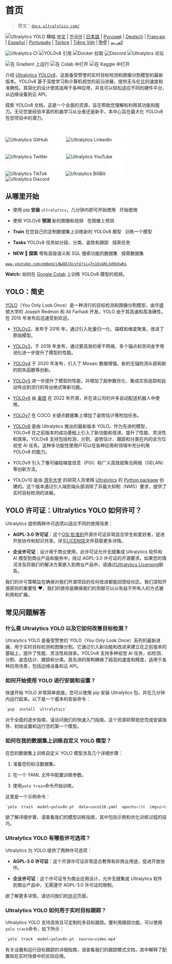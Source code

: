 # 首页

> 原文：[`docs.ultralytics.com/`](https://docs.ultralytics.com/)

![Ultralytics YOLO 横幅](https://github.com/ultralytics/assets/releases/tag/v8.2.0) [中文](https://docs.ultralytics.com/zh/) | [한국어](https://docs.ultralytics.com/ko/) | [日本語](https://docs.ultralytics.com/ja/) | [Русский](https://docs.ultralytics.com/ru/) | [Deutsch](https://docs.ultralytics.com/de/) | [Français](https://docs.ultralytics.com/fr/) | [Español](https://docs.ultralytics.com/es/) | [Português](https://docs.ultralytics.com/pt/) | [Türkçe](https://docs.ultralytics.com/tr/) | [Tiếng Việt](https://docs.ultralytics.com/vi/) | [हिन्दी](https://docs.ultralytics.com/hi/) | [العربية](https://docs.ultralytics.com/ar/)

![Ultralytics CI](https://github.com/ultralytics/ultralytics/actions/workflows/ci.yaml) ![YOLOv8 引用](https://zenodo.org/badge/latestdoi/264818686) ![Docker 拉取](https://hub.docker.com/r/ultralytics/ultralytics) ![Discord](https://ultralytics.com/discord) ![Ultralytics 论坛](https://community.ultralytics.com)

![在 Gradient 上运行](https://console.paperspace.com/github/ultralytics/ultralytics) ![在 Colab 中打开](https://colab.research.google.com/github/ultralytics/ultralytics/blob/main/examples/tutorial.ipynb) ![在 Kaggle 中打开](https://www.kaggle.com/ultralytics/yolov8)

介绍 [Ultralytics](https://ultralytics.com) [YOLOv8](https://github.com/ultralytics/ultralytics)，这是备受赞誉的实时目标检测和图像分割模型的最新版本。YOLOv8 基于深度学习和计算机视觉的前沿进展，提供无与伦比的速度和准确性。其简化的设计使其适用于各种应用，并且可以轻松适应不同的硬件平台，从边缘设备到云 API。

探索 YOLOv8 文档，这是一个全面的资源，旨在帮助您理解和利用其功能和能力。无论您是经验丰富的机器学习从业者还是新手，本中心旨在最大化 YOLOv8 在您项目中的潜力。

![Ultralytics GitHub](https://github.com/ultralytics) ![space](img/bea28c9c7f1a0c4c2108b8795e6e2889.png) ![Ultralytics LinkedIn](https://www.linkedin.com/company/ultralytics/) ![space](img/bea28c9c7f1a0c4c2108b8795e6e2889.png) ![Ultralytics Twitter](https://twitter.com/ultralytics) ![space](img/bea28c9c7f1a0c4c2108b8795e6e2889.png) ![Ultralytics YouTube](https://youtube.com/ultralytics?sub_confirmation=1) ![space](img/bea28c9c7f1a0c4c2108b8795e6e2889.png) ![Ultralytics TikTok](https://www.tiktok.com/@ultralytics) ![space](img/bea28c9c7f1a0c4c2108b8795e6e2889.png) ![Ultralytics BiliBili](https://ultralytics.com/bilibili) ![space](img/bea28c9c7f1a0c4c2108b8795e6e2889.png) ![Ultralytics Discord](https://ultralytics.com/discord)

## 从哪里开始

+   使用 pip **安装** `ultralytics`，几分钟内即可开始使用   开始使用

+   使用 YOLOv8 **预测** 新的图像和视频   在图像上预测

+   **Train** 在您自己的定制数据集上训练新的 YOLOv8 模型   训练一个模型

+   **Tasks** YOLOv8 任务如分段、分类、姿势和跟踪   探索任务

+   **NEW 🚀 探索** 带有高级语义和 SQL 搜索功能的数据集   探索数据集

[`www.youtube.com/embed/LNwODJXcvt4?si=7n1UvGRLSd9p5wKs`](https://www.youtube.com/embed/LNwODJXcvt4?si=7n1UvGRLSd9p5wKs)

**Watch:** 如何在 [Google Colab](https://colab.research.google.com/github/ultralytics/ultralytics/blob/main/examples/tutorial.ipynb) 上训练 YOLOv8 模型的视频。

## YOLO：简史

[YOLO](https://arxiv.org/abs/1506.02640)（You Only Look Once）是一种流行的目标检测和图像分割模型，由华盛顿大学的 Joseph Redmon 和 Ali Farhadi 开发。YOLO 由于其高速和高准确性，在 2015 年发布后迅速受到欢迎。

+   [YOLOv2](https://arxiv.org/abs/1612.08242)，发布于 2016 年，通过引入批量归一化、锚框和维度聚类，改进了原始模型。

+   [YOLOv3](https://pjreddie.com/media/files/papers/YOLOv3.pdf)，于 2018 年发布，通过更高效的骨干网络、多个锚点和空间金字塔池化进一步提升了模型的性能。

+   [YOLOv4](https://arxiv.org/abs/2004.10934) 于 2020 年发布，引入了 Mosaic 数据增强、新的无锚检测头部和新的损失函数等创新。

+   [YOLOv5](https://github.com/ultralytics/yolov5) 进一步提升了模型的性能，并增加了超参数优化、集成实验追踪和自动导出到流行的导出格式等新功能。

+   [YOLOv6](https://github.com/meituan/YOLOv6) 由 [美团](https://about.meituan.com/) 在 2022 年开源，并在该公司的许多自动配送机器人中使用。

+   [YOLOv7](https://github.com/WongKinYiu/yolov7) 在 COCO 关键点数据集上增加了姿势估计等附加任务。

+   [YOLOv8](https://github.com/ultralytics/ultralytics) 是由 Ultralytics 推出的最新版本 YOLO。作为先进的模型，YOLOv8 在之前版本的成功基础上引入了新功能和改进，提升了性能、灵活性和效率。YOLOv8 支持包括检测、分割、姿势估计、跟踪和分类在内的全方位视觉 AI 任务。这种多功能性使用户可以在各种应用和领域中充分利用 YOLOv8 的能力。

+   YOLOv9 引入了像可编程梯度信息（PGI）和广义高效层聚合网络（GELAN）等创新方法。

+   YOLOv10 是由 [清华大学](https://www.tsinghua.edu.cn/en/) 的研究人员使用 [Ultralytics](https://ultralytics.com/) 的 [Python package](https://pypi.org/project/ultralytics/) 创建的。这个版本通过引入端到端头部消除了非最大抑制（NMS）要求，提供了实时目标检测的进展。

## YOLO 许可证：Ultralytics YOLO 如何许可？

Ultralytics 提供两种许可选项以适应不同的使用场景：

+   **AGPL-3.0 许可证**：这个[OSI 批准的](https://opensource.org/licenses/)开源许可证非常适合学生和爱好者，促进开放协作和知识共享。详见[LICENSE](https://github.com/ultralytics/ultralytics/blob/main/LICENSE)文件获取更多详情。

+   **企业许可证**：设计用于商业使用，此许可证允许无缝集成 Ultralytics 软件和 AI 模型到商业产品和服务中，绕过 AGPL-3.0 许可证的开源要求。如果您的情况涉及将我们的解决方案嵌入到商业产品中，请通过[Ultralytics Licensing](https://ultralytics.com/license)联系。

我们的许可策略旨在确保对我们开源项目的任何改进都能回馈给社区。我们深知开源原则的重要性 ❤️，我们的使命是确保我们的贡献可以以有益于所有人的方式被利用和扩展。

## 常见问题解答

### 什么是 Ultralytics YOLO 以及它如何改善目标检测？

Ultralytics YOLO 是备受赞誉的 YOLO（You Only Look Once）系列的最新进展，用于实时目标检测和图像分割。它通过引入新功能和改进来建立在之前版本的基础上，提升了性能、灵活性和效率。YOLOv8 支持多种视觉 AI 任务，如检测、分割、姿态估计、跟踪和分类。其先进的架构确保了超高的速度和精度，适用于各种应用场景，包括边缘设备和云 API。

### 如何开始使用 YOLO 进行安装和设置？

快速开始 YOLO 非常简单直接。您可以使用 pip 安装 Ultralytics 包，并在几分钟内运行起来。以下是一个基本的安装命令：

```py
`pip  install  ultralytics` 
```

对于全面的逐步指南，请访问我们的快速入门指南。这个资源将帮助您完成安装指导、初始设置和运行您的第一个模型。

### 如何在我的数据集上训练自定义 YOLO 模型？

在您的数据集上训练自定义 YOLO 模型涉及几个详细步骤：

1.  准备您的标注数据集。

1.  在一个 YAML 文件中配置训练参数。

1.  使用`yolo train`命令开始训练。

这里是一个示例命令：

```py
`yolo  train  model=yolov8n.pt  data=coco128.yaml  epochs=100  imgsz=640` 
```

欲了解详细步骤，请查看我们的模型训练指南，其中包括示例和优化训练过程的技巧。

### Ultralytics YOLO 有哪些许可选项？

Ultralytics 为 YOLO 提供了两种许可选项：

+   **AGPL-3.0 许可证**：这个开源许可证非常适合教育和非商业用途，促进开放协作。

+   **企业许可证**：这个许可证专为商业应用设计，允许无缝集成 Ultralytics 软件到商业产品中，无需遵守 AGPL-3.0 许可证的限制。

欲了解更多详情，请访问我们的[许可](https://ultralytics.com/license)页面。

### Ultralytics YOLO 如何用于实时目标跟踪？

Ultralytics YOLO 支持高效且可定制的多目标跟踪。要利用跟踪功能，可以使用`yolo track`命令，如下所示：

```py
`yolo  track  model=yolov8n.pt  source=video.mp4` 
```

有关设置和运行目标跟踪的详细指南，请查看我们的跟踪模式文档，其中解释了配置和在实时场景中的实际应用。
